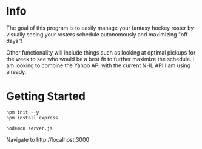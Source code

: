 # Info
The goal of this program is to easily manage your fantasy hockey roster by visually seeing your rosters schedule autonomously and maximizing "off days"!

Other functionality will include things such as looking at optimal pickups for the week to see who would be a best fit to further maximize the schedule. I am looking to combine the Yahoo API with the current NHL API I am using already.

# Getting Started

```
npm init --y
npm install express
```

```
nodemon server.js
```

Navigate to http://localhost:3000
